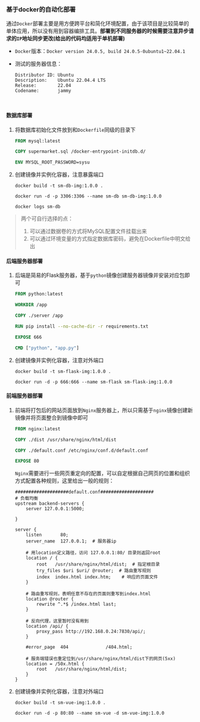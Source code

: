 ### 基于docker的自动化部署

通过`Docker`部署主要是用方便跨平台和简化环境配置，由于该项目是比较简单的单体应用，所以没有用到容器编排工具。**部署到不同服务器的时候需要注意异步请求的`IP`地址同步更改(给出的代码均适用于单机部署)**



- `Docker`版本：`Docker version 24.0.5, build 24.0.5-0ubuntu1~22.04.1`

- 测试的服务器信息：

  ```
  Distributor ID: Ubuntu
  Description:    Ubuntu 22.04.4 LTS
  Release:        22.04
  Codename:       jammy



#### 数据库部署

1. 将数据库初始化文件放到和`Dockerfile`同级的目录下

   ```dockerfile
   FROM mysql:latest
   
   COPY supermarket.sql /docker-entrypoint-initdb.d/
   
   ENV MYSQL_ROOT_PASSWORD=sysu
   ```

2. 创建镜像并实例化容器，注意暴露端口

   ```shell
   docker build -t sm-db-img:1.0.0 .
   
   docker run -d -p 3306:3306 --name sm-db sm-db-img:1.0.0
   
   docker logs sm-db
   ```

> 两个可自行选择的点：
>
> 1. 可以通过数据卷的方式将MySQL配置文件挂载出来
> 2. 可以通过环境变量的方式指定数据库密码，避免在Dockerfile中明文给出



#### 后端服务器部署

1. 后端是简易的Flask服务器，基于`python`镜像创建服务器镜像并安装对应包即可

   ```dockerfile
   FROM python:latest
   
   WORKDIR /app
   
   COPY ./server /app
   
   RUN pip install --no-cache-dir -r requirements.txt
   
   EXPOSE 666
   
   CMD ["python", "app.py"]
   ```

2. 创建镜像并实例化容器，注意对外端口

   ```shell
   docker build -t sm-flask-img:1.0.0 .
   
   docker run -d -p 666:666 --name sm-flask sm-flask-img:1.0.0
   ```

   

#### 前端服务器部署

1. 前端将打包后的网站页面放到`Nginx`服务器上，所以只需基于`nginx`镜像创建新镜像并将页面整合到镜像中即可

   ```dockerfile
   FROM nginx:latest
   
   COPY ./dist /usr/share/nginx/html/dist
   
   COPY ./default.conf /etc/nginx/conf.d/default.conf
   
   EXPOSE 80
   ```

   `Nginx`需要进行一些网页重定向的配置，可以自定根据自己网页的位置和组织方式配置各种规则，这里给出一般的规则：

   ```nginx
   ####################default.conf####################
   # 负载均衡
   upstream backend-servers {
       server 127.0.0.1:5000;
       
   }
   
   server {
       listen       80;
       server_name  127.0.0.1;  # 服务器ip
   
       # 用location定义路径，访问 127.0.0.1:80/ 目录则返回root
       location / {
           root   /usr/share/nginx/html/dist;  # 指定根目录
           try_files $uri $uri/ @router;  # 路由重写规则
           index  index.html index.htm;    # 响应的页面文件
       }
   
       # 路由重写规则，表明任意不存在的页面则重写到index.html
       location @router {
           rewrite ^.*$ /index.html last;  
       }
   
       # 反向代理，这里暂时没有用到
       location /api/ {
           proxy_pass http://192.168.0.24:7830/api/;
       }
   
       #error_page  404              /404.html;
   
       # 服务端错误也重定位到/usr/share/nginx/html/dist下的网页(5xx)
       location = /50x.html {
           root   /usr/share/nginx/html/dist;
       }
   } 
   ```

2. 创建镜像并实例化容器，注意对外端口

   ```shell
   docker build -t sm-vue-img:1.0.0 .
   
   docker run -d -p 80:80 --name sm-vue -d sm-vue-img:1.0.0
   ```